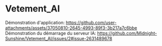 # Vetement_AI
Démonstration d'application:
https://github.com/user-attachments/assets/37050810-2645-4993-89f3-3b217a7c6bbe
Démonstration du démarrage du serveur IA:
https://github.com/Midnight-Sunshine/Vetement_AI/issues/2#issue-2631489678

